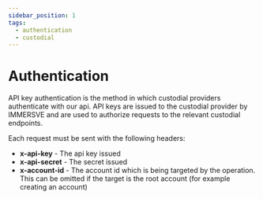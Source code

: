 ```yaml
---
sidebar_position: 1
tags:
  - authentication
  - custodial
---
```


# Authentication

API key authentication is the method in which custodial providers authenticate with our api. API keys are issued to the custodial provider by IMMERSVE and are used to authorize requests to the relevant custodial endpoints.

Each request must be sent with the following headers:
- **x-api-key** - The api key issued
- **x-api-secret** - The secret issued
- **x-account-id** - The account id which is being targeted by the operation. This can be omitted if the target is the root account (for example creating an account)

<!-- ### Login Flow

```mermaid
sequenceDiagram
```

1. 
2. 
3. 
4.  -->